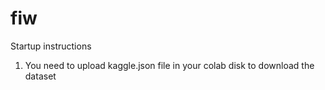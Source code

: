 # fiw
Startup instructions
1. You need to upload kaggle.json file in your colab disk to download the dataset

